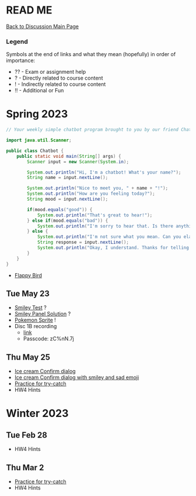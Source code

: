 # READ ME

[Back to Discussion Main Page](https://github.com/TejasViswa/PIC20A_Disc)
### Legend
Symbols at the end of links and what they mean (hopefully) in order of importance:
- ?? - Exam or assignment help
- ? - Directly related to course content
- ! - Indirectly related to course content
- !! - Additional or Fun

# Spring 2023
```java
// Your weekly simple chatbot program brought to you by our friend ChatGPT

import java.util.Scanner;

public class Chatbot {
    public static void main(String[] args) {
        Scanner input = new Scanner(System.in);

        System.out.println("Hi, I'm a chatbot! What's your name?");
        String name = input.nextLine();

        System.out.println("Nice to meet you, " + name + "!");
        System.out.println("How are you feeling today?");
        String mood = input.nextLine();

        if(mood.equals("good")) {
            System.out.println("That's great to hear!");
        } else if(mood.equals("bad")) {
            System.out.println("I'm sorry to hear that. Is there anything I can do to help?");
        } else {
            System.out.println("I'm not sure what you mean. Can you elaborate?");
            String response = input.nextLine();
            System.out.println("Okay, I understand. Thanks for telling me!");
        }
    }
}
```

- [Flappy Bird](https://github.com/TejasViswa/PIC20A_Disc/tree/main/FlappyBird)

## Tue May 23
- [Smiley Test](SmileyTest.java) ?
- [Smiley Panel Solution](https://github.com/TejasViswa/PIC20A_Disc/blob/main/Week_7/TestGUI.java) ?
- [Pokemon Sprite](PokeSprite.java) !
- Disc 1B recording
    - [link](https://ucla.zoom.us/rec/share/D3NImZqu0WirUCQfUaEYH0aNS6ftmvUQ-KXe8tbN3CDKrzY0FTKFgUcQHZq5VrtL.dBPYLjY8EJM2vmNl)
    - Passcode: zC%nN.7j

## Thu May 25
- [Ice cream Confirm dialog](https://github.com/TejasViswa/PIC20A_Disc/blob/main/Week_7/MyGUI.java)
- [Ice cream Confirm dialog with smiley and sad emoji](https://github.com/TejasViswa/PIC20A_Disc/blob/main/Week_7/MyGUITest.java)
- [Practice for try-catch](https://www.geeksforgeeks.org/output-java-programs-set-41-try-catch/?ref=rp)
- HW4 Hints

# Winter 2023
## Tue Feb 28
- HW4 Hints

## Thu Mar 2
- [Practice for try-catch](https://www.geeksforgeeks.org/output-java-programs-set-41-try-catch/?ref=rp)
- HW4 Hints
